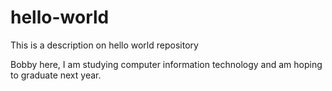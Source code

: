 # hello-world
This is a description on hello world repository


Bobby here, I am studying computer information technology and
am hoping to graduate next year. 
